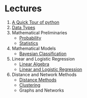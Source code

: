 # Lectures

1. [A Quick Tour of python](A-Quick-Tour-of-Python.pdf)
1. [Data Types](Data-Types.ipynb)
1. Mathematical Preliminaries
    * [Probability](Probability.ipynb)
    * [Statistics](Statistics.ipynb)
1. Mathematical Models
    * [Bayesian Classification](Naive-Bayes.ipynb)
1. Linear and Logistic Regression
    * [Linear Algebra](Linear-Algebra.ipynb)
    * [Linear and Logistic Regression](Linear-and-Logistic-Regression.ipynb)
1. Distance and Network Methods
    * [Distance Methods](Distance-Methods.ipynb)
    * [Clustering](Clustering.ipynb)
    * Graphs and Networks
